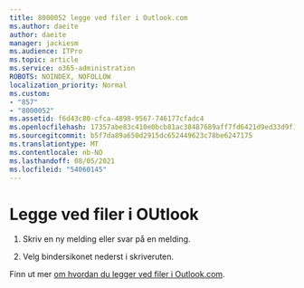 ```yaml
---
title: 8000052 legge ved filer i Outlook.com
ms.author: daeite
author: daeite
manager: jackiesm
ms.audience: ITPro
ms.topic: article
ms.service: o365-administration
ROBOTS: NOINDEX, NOFOLLOW
localization_priority: Normal
ms.custom:
- "857"
- "8000052"
ms.assetid: f6d43c80-cfca-4898-9567-746177cfadc4
ms.openlocfilehash: 17357abe83c410e0bcb81ac38487689aff7fd6421d9ed33d9f10576721b71d3f
ms.sourcegitcommit: b5f7da89a650d2915dc652449623c78be6247175
ms.translationtype: MT
ms.contentlocale: nb-NO
ms.lasthandoff: 08/05/2021
ms.locfileid: "54060145"
---
```

# <a name="how-to-attach-files-in-outlook"></a>Legge ved filer i OUtlook 

1. Skriv en ny melding eller svar på en melding.

2. Velg bindersikonet nederst i skriveruten.

Finn ut mer [om hvordan du legger ved filer i Outlook.com](https://go.microsoft.com/fwlink/p/?linkid=2001702&amp;clcid=0x409).
  